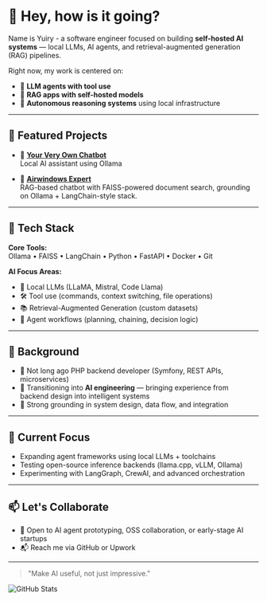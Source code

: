 # 👋 Hey, how is it going?

Name is Yuiry - a software engineer focused on building **self-hosted AI systems** — local LLMs, AI agents, and retrieval-augmented generation (RAG) pipelines.

Right now, my work is centered on:
- 🤖 **LLM agents with tool use**
- 📁 **RAG apps with self-hosted models**
- 🧠 **Autonomous reasoning systems** using local infrastructure

---

## 🧪 Featured Projects

- 🔌 [**Your Very Own Chatbot**](https://github.com/phoenyx08/yvo-bot-backend)  
  Local AI assistant using Ollama

- 🧠 [**Airwindows Expert**](https://github.com/phoenyx08/airwindows-expert)  
  RAG-based chatbot with FAISS-powered document search, grounding on Ollama + LangChain-style stack.

---

## 🧰 Tech Stack

**Core Tools:**  
Ollama • FAISS • LangChain • Python • FastAPI • Docker • Git

**AI Focus Areas:**  
- 🧠 Local LLMs (LLaMA, Mistral, Code Llama)
- 🛠️ Tool use (commands, context switching, file operations)
- 📚 Retrieval-Augmented Generation (custom datasets)
- 🧩 Agent workflows (planning, chaining, decision logic)

---

## 🔧 Background

- 💼 Not long ago PHP backend developer (Symfony, REST APIs, microservices)
- 🔄 Transitioning into **AI engineering** — bringing experience from backend design into intelligent systems
- 🧱 Strong grounding in system design, data flow, and integration

---

## 🚀 Current Focus

- Expanding agent frameworks using local LLMs + toolchains  
- Testing open-source inference backends (llama.cpp, vLLM, Ollama)  
- Experimenting with LangGraph, CrewAI, and advanced orchestration

---

## 📫 Let's Collaborate

- 🧠 Open to AI agent prototyping, OSS collaboration, or early-stage AI startups
- 📬 Reach me via GitHub or Upwork

---

> "Make AI useful, not just impressive."

![GitHub Stats](https://github-readme-stats.vercel.app/api?username=phoenyx08&show_icons=true&theme=tokyonight)
